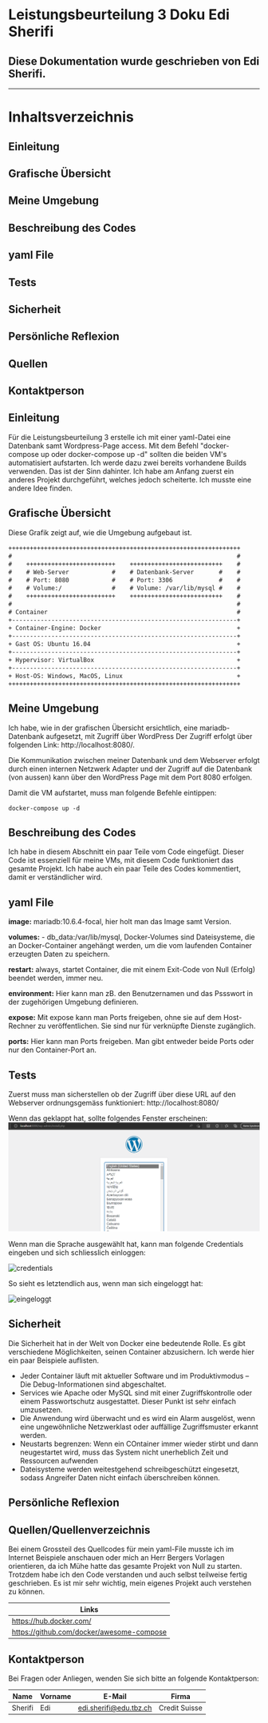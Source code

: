 # Leistungsbeurteilung 3 Doku Edi Sherifi 
## Diese Dokumentation wurde geschrieben von Edi Sherifi. 
----------------------------------------------------------------------------
# **Inhaltsverzeichnis**
## Einleitung
## Grafische Übersicht
## Meine Umgebung
## Beschreibung des Codes
## yaml File
## Tests
## Sicherheit
## Persönliche Reflexion
## Quellen
## Kontaktperson

## Einleitung
Für die Leistungsbeurteilung 3 erstelle ich mit einer yaml-Datei eine Datenbank samt Wordpress-Page access. Mit dem Befehl "docker-compose up oder docker-compose up -d" sollten die beiden VM's automatisiert aufstarten. Ich werde dazu zwei bereits vorhandene Builds verwenden. Das ist der Sinn dahinter. Ich habe am Anfang zuerst ein anderes Projekt durchgeführt, welches jedoch scheiterte. 
Ich musste eine andere Idee finden. 

## Grafische Übersicht
Diese Grafik zeigt auf, wie die Umgebung aufgebaut ist. 

    +++++++++++++++++++++++++++++++++++++++++++++++++++++++++++++++++
    #                                                               #	
    #    +++++++++++++++++++++++++    ++++++++++++++++++++++++++    #
    #    # Web-Server            #    # Datenbank-Server       #    #       
    #    # Port: 8080            #    # Port: 3306             #    #       
    #    # Volume:/              #    # Volume: /var/lib/mysql #    #       
    #    +++++++++++++++++++++++++    ++++++++++++++++++++++++++    #
    #                                                               #	
    # Container                                                     #	
    +---------------------------------------------------------------+
    + Container-Engine: Docker                                      +	
    +---------------------------------------------------------------+
    + Gast OS: Ubuntu 16.04                                         +	
    +---------------------------------------------------------------+
    + Hypervisor: VirtualBox                                        +	
    +---------------------------------------------------------------+
    + Host-OS: Windows, MacOS, Linux                                +	
    +++++++++++++++++++++++++++++++++++++++++++++++++++++++++++++++++


## Meine Umgebung

Ich habe, wie in der grafischen Übersicht ersichtlich, eine mariadb-Datenbank aufgesetzt, mit Zugriff über WordPress
Der Zugriff erfolgt über folgenden Link: http://localhost:8080/. 

Die Kommunikation zwischen meiner Datenbank und dem Webserver erfolgt durch einen internen Netzwerk Adapter und der Zugriff auf die Datenbank (von aussen) kann über den WordPress Page mit dem Port 8080 erfolgen. 
<p></p>

Damit die VM aufstartet, muss man folgende Befehle eintippen: 

```
docker-compose up -d
```
<p></p>

## Beschreibung des Codes
Ich habe in diesem Abschnitt ein paar Teile vom Code eingefügt. Dieser Code ist essenziell für meine VMs, mit diesem Code funktioniert das gesamte Projekt. Ich habe auch ein paar Teile des Codes kommentiert, damit er verständlicher wird. 

## yaml File

**image:** mariadb:10.6.4-focal, hier holt man das Image samt Version.

**volumes:** - db_data:/var/lib/mysql, Docker-Volumes sind Dateisysteme, die an Docker-Container angehängt werden, um die vom laufenden Container erzeugten Daten zu speichern.

**restart:** always, startet Container, die mit einem Exit-Code von Null (Erfolg) beendet werden, immer neu. 

**environment:** Hier kann man zB. den Benutzernamen und das Pssswort in der zugehörigen Umgebung definieren.

**expose:** Mit expose kann man Ports freigeben, ohne sie auf dem Host-Rechner zu veröffentlichen. Sie sind nur für verknüpfte Dienste zugänglich.

**ports:** Hier kann man Ports freigeben. Man gibt entweder beide Ports oder nur den Container-Port an. 

## Tests

Zuerst muss man sicherstellen ob der Zugriff über diese URL auf den Webserver ordnungsgemäss funktioniert:
http://localhost:8080/

Wenn das geklappt hat, sollte folgendes Fenster erscheinen:
![logged in](successful.PNG)

Wenn man die Sprache ausgewählt hat, kann man folgende Credentials eingeben und sich schliesslich einloggen:

![credentials](credentials.PNG)


So sieht es letztendlich aus, wenn man sich eingeloggt hat: 

![eingeloggt](eingeloggt:PNG)

## Sicherheit

Die Sicherheit hat in der Welt von Docker eine bedeutende Rolle. Es gibt verschiedene Möglichkeiten, seinen Container abzusichern.
Ich werde hier ein paar Beispiele auflisten.

* Jeder Container läuft mit aktueller Software und im Produktivmodus – Die Debug-Informationen sind abgeschaltet.
* Services wie Apache oder MySQL sind mit einer Zugriffskontrolle oder einem Passwortschutz ausgestattet. Dieser Punkt ist sehr einfach umzusetzen. 
* Die Anwendung wird überwacht und es wird ein Alarm ausgelöst, wenn eine ungewöhnliche Netzwerklast oder auffällige Zugriffsmuster erkannt werden.
* Neustarts begrenzen: Wenn ein COntainer immer wieder stirbt und dann neugestartet wird, muss das System nicht unerheblich Zeit und Ressourcen aufwenden
* Dateisysteme werden weitestgehend schreibgeschützt eingesetzt, sodass Angreifer Daten nicht einfach überschreiben können. 


## Persönliche Reflexion


## Quellen/Quellenverzeichnis

Bei einem Grossteil des Quellcodes für mein yaml-File musste ich im Internet Beispiele anschauen oder mich an Herr Bergers Vorlagen orientieren, da ich Mühe hatte das gesamte Projekt von Null zu starten. 
Trotzdem habe ich den Code verstanden und auch selbst teilweise fertig geschrieben. 
Es ist mir sehr wichtig, mein eigenes Projekt auch verstehen zu können.

|Links|
|----|
|https://hub.docker.com/|
|https://github.com/docker/awesome-compose|

## Kontaktperson

Bei Fragen oder Anliegen, wenden Sie sich bitte an folgende Kontaktperson:

|Name|Vorname|E-Mail|Firma|
|----|-----|-----|-----|
|Sherifi|Edi|edi.sherifi@edu.tbz.ch|Credit Suisse|
